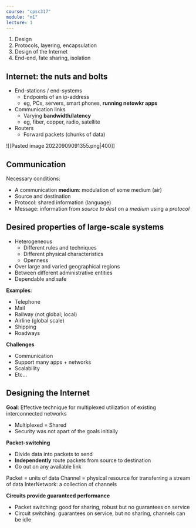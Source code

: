 ```yaml
---
course: "cpsc317"
module: "m1"
lecture: 1
---
```


1. Design
2. Protocols, layering, encapsulation
3. Design of the Internet
4. End-end, fate sharing, isolation

## Internet: the nuts and bolts

- End-stations / end-systems
    - Endpoints of an ip-address
    - eg, PCs, servers, smart phones, **running netowkr apps**
- Communication links
    - Varying **bandwidth/latency**
    - eg, fiber, copper, radio, satellite
- Routers
    - Forward packets (chunks of data)


![[Pasted image 20220909091355.png|400]]


## Communication

Necessary conditions:
- A communication **medium**: modulation of some medium (air)
- Source and destination
- Protocol: shared information (language)
- Message: information from *source to dest* on a *medium* using a *protocol*


## Desired properties of large-scale systems

- Heterogeneous
    - Different rules and techniques
    - Different physical characteristics
    - Openness
- Over large and varied geographical regions
- Between different administrative entities
- Dependable and safe

**Examples**:
- Telephone
- Mail
- Railway (not global; local)
- Airline (global scale)
- Shipping
- Roadways

**Challenges**
- Communication
- Support many apps + networks
- Scalability
- Etc...


## Designing the Internet

**Goal**: Effective technique for multiplexed utilization of existing interconnected networks
- Multiplexed = Shared
- Security was not apart of the goals initially

**Packet-switching**
- Divide data into packets to send
- **Independently** route packets from source to destination
- Go out on any available link

Packet = units of data
Channel = physical resource for transferring a stream of data
InterNetwork: a collection of channels

**Circuits provide guaranteed performance**
- Packet switching: good for sharing, robust but no guarantees on service
- Circuit switching: guarantees on service, but no sharing, channels can be idle